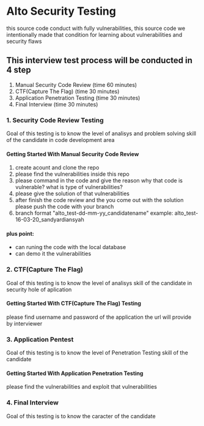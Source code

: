 # Alto Security Testing
this source code conduct with fully vulnerabilities, this source code we intentionally made that condition for learning about vulnerabilities and security flaws

## This interview test process will be conducted in 4 step
1. Manual Security Code Review (time 60 minutes)
2. CTF(Capture The Flag) (time 30 minutes)
3. Application Penetration Testing (time 30 minutes)
4. Final Interview (time 30 minutes)

### 1. Security Code Review Testing 
Goal of this testing is to know the level of analisys and problem solving skill of the candidate in code  development area  

#### Getting Started With Manual Security Code Review
1. create acount and clone the repo  
2. please find the vulnerabilities inside this repo
3. please command in the code and give the reason why that code is vulnerable? what is type of vulnerabilities?
4. please give the solution of that vulnerabilities
5. after finish the code review and the you come out with the solution please push the code with your branch
6. branch format "alto_test-dd-mm-yy_candidatename" example: alto_test-16-03-20_sandyardiansyah

#### plus point:
* can runing the code with the local database
* can demo it the vulnerabilities

### 2. CTF(Capture The Flag)
Goal of this testing is to know the level of analisys skill of the candidate in security hole of aplication  

#### Getting Started With CTF(Capture The Flag) Testing
please find username and password of the application the url will provide by interviewer

### 3. Application Pentest
Goal of this testing is to know the level of Penetration Testing skill of the candidate  

#### Getting Started With Application Penetration Testing
please find the vulnerabilities and exploit that vulnerabilities

### 4. Final Interview
Goal of this testing is to know the caracter of the candidate  

